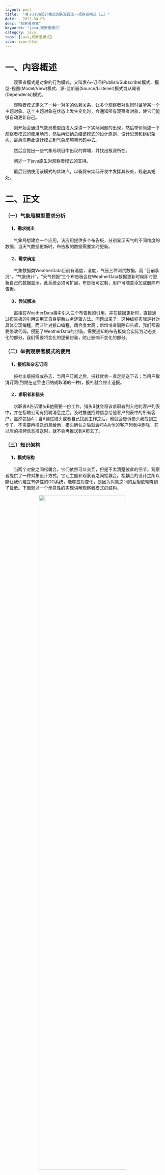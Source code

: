 ```yaml
---
layout: post
title:  "关于Java设计模式的肤浅看法--观察者模式（三）"
date:   2012-04-03
desc: "观察者模式"
keywords: "java,观察者模式"
category: java
tags: [java,观察者模式]
icon: icon-html
---
```


# 一、内容概述

　　观察者模式是对象的行为模式，又叫发布-订阅(Publish/Subscribe)模式、模型-视图(Model/View)模式、源-监听器(Source/Listener)模式或从属者(Dependents)模式。

　　观察者模式定义了一种一对多的依赖关系，让多个观察者对象同时监听某一个主题对象。这个主题对象在状态上发生变化时，会通知所有观察者对象，使它们能够自动更新自己。

　　刚开始会通过气象局模型由浅入深讲一下实际问题的出现，然后举例简述一下观察者模式的使用场景，然后再归纳总结该模式的设计原则，设计思想和组织架构，最后应用此设计模式到气象局项目代码中去。

　　然后会提出一些气象局项目中出现的弊端，并找出根源所在。

　　阐述一下java原生对观察者模式的支持。

　　最后归纳使用该模式的优缺点，以备将来实际开发中发挥其长处，规避其短处。
# 二、正文

### （一）气象局模型需求分析

#### &nbsp;&nbsp;&nbsp;&nbsp;&nbsp;&nbsp;1，需求抛出

　　气象局想建立一个应用，该应用提供多个布告板，分别显示天气的不同维度的数据，当天气数据更新时，布告板的数据需要实时更新。
#### &nbsp;&nbsp;&nbsp;&nbsp;&nbsp;&nbsp;2，需求确定

　　气象数据类WeatherData目前有温度，湿度，气压三种测试数据，而 “目前状况”，“气象统计”，“天气预报”三个布告板会在WeatherData数据更新时候即时更新自己的数据显示。此系统必须可扩展，布告板可定制，用户可随意添加或删除布告板。
#### &nbsp;&nbsp;&nbsp;&nbsp;&nbsp;&nbsp;3，尝试解决

　　直接在WeatherData类中引入三个布告板的引用，并在数据更新时，直接通过布告板的引用调用其自身更新业务逻辑方法。问题出来了，这种编程实际是针对具体实现编程，而非针对接口编程，耦合度太高；新增或者删除布告板，我们都需要修改代码，侵犯了WeatherData的封装。需要通知的布告板集合实际为动态变化的部分，我们需要将变化的逻辑封装，防止影响不变化的部分。
### （二）举例观察者模式的使用

#### &nbsp;&nbsp;&nbsp;&nbsp;&nbsp;&nbsp;1，报纸和杂志订阅

　　报社出版报纸或杂志，当用户订阅之后，报社就会一直定期送下去；当用户取消订阅(到期在这里也归纳成取消的一种)，报社就会停止送报。

#### &nbsp;&nbsp;&nbsp;&nbsp;&nbsp;&nbsp;2，求职者和猎头
　　求职者A告诉猎头B他需要一份工作，猎头B就会将该求职者列入他的客户列表中，并在招聘公司有招聘消息之后，及时推送招聘信息给他客户列表中的所有客户，显然包括A；当A通过猎头或者自己找到工作之后，他就会告诉猎头我找到工作了，不需要再推送消息给他，猎头确认之后就会将A从他的客户列表中删除，在以后的招聘信息推送时，就不会再推送到A那去了。
### （三）知识架构

#### &nbsp;&nbsp;&nbsp;&nbsp;&nbsp;&nbsp;1，模式结构
　　当两个对象之间松耦合，它们依然可以交互，但是不太清楚彼此的细节。观察者提供了一种对象设计方式，它让主题和观察者之间松耦合。松耦合的设计之所以能让我们建立有弹性的OO系统，能够应对变化，是因为对象之间的互相依赖降到了最低。下面就以一个示意性的实现讲解观察者模式的结构。
　　<!-- ![edit]({{ site.img_path }}/java/patterns/3-1.png) -->
	<center><img src="{{ site.img_path }}/java/patterns/3-1.png" width="75%"></center>
　　观察者模式所涉及的角色有：

　　●&nbsp;&nbsp;抽象主题(Subject)角色：抽象主题角色把所有对观察者对象的引用保存在一个聚集（比如ArrayList对象）里，每个主题都可以有任何数量的观察者。抽象主题提供一个接口，可以增加和删除观察者对象，抽象主题角色又叫做抽象被观察者(Observable)角色。

　　●&nbsp;&nbsp;具体主题(ConcreteSubject)角色：将有关状态存入具体观察者对象；在具体主题的内部状态改变时，给所有登记过的观察者发出通知。具体主题角色又叫做具体被观察者(Concrete Observable)角色。

　　●&nbsp;&nbsp;抽象观察者(Observer)角色：为所有的具体观察者定义一个接口，在得到主题的通知时更新自己，这个接口叫做更新接口。

　　●&nbsp;&nbsp;具体观察者(ConcreteObserver)角色：存储与主题的状态自恰的状态。具体观察者角色实现抽象观察者角色所要求的更新接口，以便使本身的状态与主题的状态 像协调。如果需要，具体观察者角色可以保持一个指向具体主题对象的引用。

　　源代码如下：

		/**
	     * 抽象主题角色类
	     */
		public abstract class Subject {
		    /**
		     * 用来保存注册的观察者对象
		     */
		    private	List<Observer> list = new ArrayList<Observer>();
		    /**
		     * 注册观察者对象
		     * @param observer    观察者对象
		     */
		    public void attach(Observer observer){
		        list.add(observer);
		        System.out.println("Attached an observer");
		    }
		    /**
		     * 删除观察者对象
		     * @param observer    观察者对象
		     */
		    public void detach(Observer observer){
		        
		        list.remove(observer);
		    }
		    /**
		     * 通知所有注册的观察者对象
		     */
		    public void nodifyObservers(String newState){
		        
		        for(Observer observer : list){
		            observer.update(newState);
		        }
		    }
		}
		/**
	     * 具体主题角色类
	     */
		public class ConcreteSubject extends Subject{
		    private String state;
		    public String getState() {
		        return state;
		    }
			public void change(String newState){
		        state = newState;
		        System.out.println("主题状态为：" + state);
		        //状态发生改变，通知各个观察者
		        this.nodifyObservers(state);
		    }
		}
		/**
	     * 抽象观察者角色类
	     */
		public interface Observer {
		    /**
		     * 更新接口
		     * @param state    更新的状态
		     */
		    public void update(String state);
		}
		/**
	     * 具体观察者角色类
	     */
		public class ConcreteObserver implements Observer {
		    //观察者的状态
		    private String observerState;
		    @Override
		    public void update(String state) {
		        /**
		         * 更新观察者的状态，使其与目标的状态保持一致
		         */
		        observerState = state;
		        System.out.println("状态为："+observerState);
		    }
		
		}
		/**
	     * 测试类
	     */
		public class Client {
			public static void main(String[] args) {
		        //创建主题对象
		        ConcreteSubject subject = new ConcreteSubject();
		        //创建观察者对象
		        Observer observer = new ConcreteObserver();
		        //将观察者对象登记到主题对象上
		        subject.attach(observer);
		        //改变主题对象的状态
		        subject.change("new state");
		    }
		
		}

　　在运行时，这个客户端首先创建了具体主题类的实例，以及一个观察者对象。然后，它调用主题对象的attach()方法，将这个观察者对象向主题对象登记，也就是将它加入到主题对象的聚集中去。

　　这时，客户端调用主题的change()方法，改变了主题对象的内部状态。主题对象在状态发生变化时，调用超类的notifyObservers()方法，通知所有登记过的观察者对象。
#### &nbsp;&nbsp;&nbsp;&nbsp;&nbsp;&nbsp;2，使用场景

　　假设现在要设计一个贩卖各类书籍的电子商务网站的购物车系统。一个最简单的情况就是把所有货品的单价乘上数量，但是实际情况肯定比这要复杂。比如，本网站可能对所有的高级会员提供每本20%的促销折扣；对中级会员提供每本10%的促销折扣；对初级会员没有折扣。

　　根据描述，折扣是根据以下的几个算法中的一个进行的：

　　&nbsp;&nbsp;&nbsp;&nbsp;&nbsp;&nbsp;算法一：对初级会员没有折扣。

　　&nbsp;&nbsp;&nbsp;&nbsp;&nbsp;&nbsp;算法二：对中级会员提供10%的促销折扣。

　　&nbsp;&nbsp;&nbsp;&nbsp;&nbsp;&nbsp;算法三：对高级会员提供20%的促销折扣。

　　使用策略模式来实现的结构图如下：
　　<!-- ![edit]({{ site.img_path }}/java/patterns/price.png) -->
	<center><img src="{{ site.img_path }}/java/patterns/price.png" width="75%"></center>
　　源代码如下
	
		/**
		* 折扣接口
		*/
		public interface MemberStrategy {
		    /**
		     * 计算图书的价格
		     * @param booksPrice    图书的原价
		     * @return    计算出打折后的价格
		     */
		    public double calcPrice(double booksPrice);
		}
		/**
		*初级会员折扣类
		*/
		public class PrimaryMemberStrategy implements MemberStrategy {
		    @Override
		    public double calcPrice(double booksPrice) {
		        System.out.println("对于初级会员的没有折扣");
		        return booksPrice;
		    }
		}
		/**
		*中级会员折扣类
		*/
		public class IntermediateMemberStrategy implements MemberStrategy {
		    @Override
		    public double calcPrice(double booksPrice) {
		        System.out.println("对于中级会员的折扣为10%");
		        return booksPrice * 0.9;
		    }
		}
		/**
		*高级会员折扣类
		*/
		public class AdvancedMemberStrategy implements MemberStrategy {
		    @Override
		    public double calcPrice(double booksPrice) { 
		        System.out.println("对于高级会员的折扣为20%");
		        return booksPrice * 0.8;
		    }
		}
		/**
		*价格类
		*/
		public class Price {
		    //持有一个具体的策略对象
		    private MemberStrategy strategy;
		    /**
		     * 构造函数，传入一个具体的策略对象
		     * @param strategy    具体的策略对象
		     */
		    public Price(MemberStrategy strategy){
		        this.strategy = strategy;
		    }
		    /**
		     * 计算图书的价格
		     * @param booksPrice    图书的原价
		     * @return    计算出打折后的价格
		     */
		    public double quote(double booksPrice){
		        return this.strategy.calcPrice(booksPrice);
		    }
		}
		/**
		* 测试
		*/
		public class Test {
		    public static void main(String[] args) {
		        //选择并创建需要使用的策略对象
		        MemberStrategy strategy = new AdvancedMemberStrategy();
		        //创建环境
		        Price price = new Price(strategy);
		        //计算价格
		        double quote = price.quote(300);
		        System.out.println("图书的最终价格为：" + quote);
		    }
		}

　　从上面的示例可以看出，策略模式仅仅封装算法，提供新的算法插入到已有系统中，以及老算法从系统中“退休”的方法，策略模式并不决定在何时使用何种算法。在什么情况下使用什么算法是由客户端决定的。
### （四）气象局项目实现
#### &nbsp;&nbsp;&nbsp;&nbsp;&nbsp;&nbsp;1，编写接口

		/**
		* 主题接口
		*/
		public interface Subject{
			void registerObserver(Observer o);
			void removeObserver(Observer o);
			void notifyObservers();
		}
		/**
		* 观察者接口
		* 所有观察者都必须实现此接口
		*/
		public interface Observer{
			void registerObserver();
			void removeObserver();
			void update(float temp,float humidity,float pressure);
		}
		/**
		* 主题接口
		*/
		public interface DisplayElement{
			void display();
		}

#### &nbsp;&nbsp;&nbsp;&nbsp;&nbsp;&nbsp;2，实现主题

		public class WeatherData implements Subject{
			private ArrayList observers;//已经注册在内的观察者集合
			private float temperature;//温度
			private float humidity;//湿度
			private float pressure;//气压

			public WeatherData(){
				observers = new ArrayList();
			}
			/**
			* 注册观察者实例
			*/
			public void registerObserver(Observer o){
				observers.add(o);
			}
			/**
			* 移除观察者实例
			*/
			public void removeObserver(Observer o){
				int i = observers.indexOf(o);
				if(i >= 0) observers.remove(i);
			}
			/**
			* 向所有已经注册的观察者实例发送消息
			*/
			public void notifyObservers(){
				for(Observer o:observers){
					o.update(temperature,humidity,pressure);
				}
			}
			/**
			* 气象数据更新时调用的方法
			*/
			public void measurementsChanged(){
				notifyObservers();
			}
			/**
			* 改动气象数据，方便测试用
			*/
			public void setMeasurements(float temperature,float humidity,float pressure){
				this.temperature = temperature;
				this.humidity = humidity;
				this.pressure = pressure;
				measurementsChanged();
			}
		}

#### &nbsp;&nbsp;&nbsp;&nbsp;&nbsp;&nbsp;3，实现观察者(这里只写其中一个布告板)
		
		/**
		* 目前状况布告板 实现
		*/
		public class CurrentConditionsDisplay implements Observer,DisplayElement{
			private float temperature;
			private float humidity;
			private Subject weatherData;

			public CurrentConditionsDisplay(Subject weatherData){
				this.weatherData = weatherData;
				registerObserver();
			}
			publid void registerObserver(){
				weatherData.registerObserver(this);
			}
			public void removeObserver(){
				weatherData.removeObserver(this);
			}
			/**
			* 观察者被通知时调用的方法
			*/
			public void update(float temperature,float humidity,float pressure){
				this.temperature = temperature;
				this.humidity = humidity;
				display();
			}
			/**
			* 显示数据
			*/
			public void display(){
				System.out.println("Current conditions:"+temperature+
					"F degress and "+ humidity +"% humidity");
			}
		}

#### &nbsp;&nbsp;&nbsp;&nbsp;&nbsp;&nbsp;4，测试
		public class Test(){
			public static void main(String args[]){
				WeatherData weatherData = new WeatherData();
				CurrentConditionsDisplay currentDisplay = 
					new CurrentConditionsDisplay(weatherData);
				weatherData.setMeasurements(80,65,30.4f);
				weatherData.setMeasurements(81,63,31.4f);
				weatherData.setMeasurements(82,64,32.4f);
			}
		}

### （五）推模型And拉模型

　　在上一小节气象局项目中，我们注意到，观察者只能被动的接受数据，可能有些数据并不是它想要的，比如CurrentConditionsDisplay这个类中，它只关心当前温度和湿度，不关心气压，但是update方法不得不接受这个参数，因为update方法是在观察者统一接口中定义的，不允许改变（当然可以在接口中实现重载方法，但是还是感觉不大妥当），所以是不是需要让观察者可以主动获取它想要的数据信息，这样代码更优雅一些。而这个问题正是我们接下来要讨论的两种模型，推模型和拉模型。

　　●&nbsp;&nbsp;推模型

　　主题对象向观察者推送主题的详细信息，不管观察者是否需要，推送的信息通常是主题对象的全部或部分数据。

　　●&nbsp;&nbsp;拉模型

　　主题对象在通知观察者的时候，只传递少量信息。如果观察者需要更具体的信息，由观察者主动到主题对象中获取，相当于是观察者从主题对象中拉数据。一般这种模型的实现中，会把主题对象自身通过update()方法传递给观察者，这样在观察者需要获取数据的时候，就可以通过这个引用来获取了。

　　根据上面的描述，发现气象局项目的例子就是典型的推模型，下面给出一个拉模型的实例。

#### &nbsp;&nbsp;&nbsp;&nbsp;&nbsp;&nbsp;1，拉模型的抽象观察者类

		public interface Observer {
		    /**
		     * 更新接口
		     * @param subject 传入主题对象，方面获取相应的主题对象的状态
		     */
		    public void update(Subject subject);
		}

#### &nbsp;&nbsp;&nbsp;&nbsp;&nbsp;&nbsp;2，拉模型的具体观察者类
		public class ConcreteObserver implements Observer {
		    //观察者的状态
		    private String observerState;
		    @Override
		    public void update(Subject subject) {
		        /**
		         * 更新观察者的状态，使其与目标的状态保持一致
		         */
		        observerState = ((ConcreteSubject)subject).getState();
		        System.out.println("观察者状态为："+observerState);
		    }
		
		}

#### &nbsp;&nbsp;&nbsp;&nbsp;&nbsp;&nbsp;3，拉模型的抽象主题类
		public abstract class Subject {
		    /**
		     * 用来保存注册的观察者对象
		     */
		    private List<Observer> list = new ArrayList<Observer>();
		    /**
		     * 注册观察者对象
		     * @param observer    观察者对象
		     */
		    public void attach(Observer observer){
		        list.add(observer);
		        System.out.println("Attached an observer");
		    }
		    /**
		     * 删除观察者对象
		     * @param observer    观察者对象
		     */
		    public void detach(Observer observer){
		        list.remove(observer);
		    }
		    /**
		     * 通知所有注册的观察者对象
		     */
		    public void nodifyObservers(){
		        for(Observer observer : list){
		            observer.update(this);
		        }
		    }
		}

#### &nbsp;&nbsp;&nbsp;&nbsp;&nbsp;&nbsp;4，拉模型的具体主题类
		public class ConcreteSubject extends Subject{
		    private String state;
		    public String getState() {
		        return state;
		    }
		    public void change(String newState){
		        state = newState;
		        System.out.println("主题状态为：" + state);
		        //状态发生改变，通知各个观察者
		        this.nodifyObservers();
		    }
		}

#### &nbsp;&nbsp;&nbsp;&nbsp;&nbsp;&nbsp;5，两种模式的比较
　　■　　推模型是假定主题对象知道观察者需要的数据；而拉模型是主题对象不知道观察者具体需要什么数据，没有办法的情况下，干脆把自身传递给观察者，让观察者自己去按需要取值。

　　■　　推模型可能会使得观察者对象难以复用，因为观察者的update()方法是按需要定义的参数，可能无法兼顾没有考虑到的使用情况。这就意味着出现新情况的时候，就可能提供新的update()方法，或者是干脆重新实现观察者；而拉模型就不会造成这样的情况，因为拉模型下，update()方法的参数是主题对象本身，这基本上是主题对象能传递的最大数据集合了，基本上可以适应各种情况的需要。
### （六）Java内置观察者模式

　　java内置的观察者模式有以下缺点：

　　■　　Observable（主题）是一个类，而不是接口，因为java不能实现多继承，假如有一个类需要同时具有Observable类和另外一个超类的行为，那就不好办了。

# 三、引用

　　《Head First 设计模式》

　　[《JAVA与模式》之策略模式](http://www.cnblogs.com/java-my-life/archive/2012/05/16/2502279.html)

　　[关于Java设计模式的肤浅看法--策略模式（二）]({{site.baseurl}}/java/2012/04/02/StrategyPattern.html)

　　[关于Java设计模式的肤浅看法--装饰者模式（四）]({{site.baseurl}}/java/2012/04/04/DecoratorPattern.html)
# 四、结束语
　　据笔者了解，MQ消息队列分点对点和订阅发布两种模式，而订阅发布就是利用的观察者模式的思想。
  

　　

	


	   
	
	

	

	
